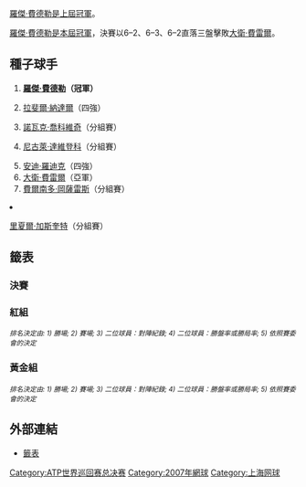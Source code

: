 [羅傑·費德勒是上屆冠軍](https://zh.wikipedia.org/wiki/羅傑·費德勒 "wikilink")。

[羅傑·費德勒是本屆冠軍](https://zh.wikipedia.org/wiki/羅傑·費德勒 "wikilink")，決賽以6–2、6–3、6–2直落三盤擊敗[大衛·費雷爾](https://zh.wikipedia.org/wiki/大衛·費雷爾 "wikilink")。

## 種子球手

1.  **[羅傑·費德勒](https://zh.wikipedia.org/wiki/羅傑·費德勒 "wikilink")（冠軍）**

2.  [拉斐爾·納達爾](https://zh.wikipedia.org/wiki/拉斐爾·納達爾 "wikilink")（四強）

3.  [諾瓦克·喬科維奇](../Page/諾瓦克·喬科維奇.md "wikilink")（分組賽）

4.  [尼古萊·達維登科](https://zh.wikipedia.org/wiki/尼古萊·達維登科 "wikilink")（分組賽）

<!-- end list -->

5.   [安迪·羅迪克](https://zh.wikipedia.org/wiki/安迪·羅迪克 "wikilink")（四強）
6.   [大衛·費雷爾](https://zh.wikipedia.org/wiki/大衛·費雷爾 "wikilink")（亞軍）
7.   [費爾南多·岡薩雷斯](../Page/費爾南多·岡薩雷斯.md "wikilink")（分組賽）

<li>

[里夏爾·加斯奎特](https://zh.wikipedia.org/wiki/里夏爾·加斯奎特 "wikilink")（分組賽）

## 籤表

### 決賽

### 紅組

<small>*排名決定由: 1) 勝場; 2) 賽場; 3) 二位球員：對陣紀錄; 4) 二位球員：勝盤率或勝局率; 5)
依照賽委會的決定*</small>

### 黃金組

<small>*排名決定由: 1) 勝場; 2) 賽場; 3) 二位球員：對陣紀錄; 4) 二位球員：勝盤率或勝局率; 5)
依照賽委會的決定*</small>

## 外部連結

  - [籤表](https://web.archive.org/web/20080911022730/http://www.atptennis.com/posting/2007/605/mds.pdf)

[Category:ATP世界巡回赛总决赛](https://zh.wikipedia.org/wiki/Category:ATP世界巡回赛总决赛 "wikilink")
[Category:2007年網球](https://zh.wikipedia.org/wiki/Category:2007年網球 "wikilink")
[Category:上海网球](https://zh.wikipedia.org/wiki/Category:上海网球 "wikilink")